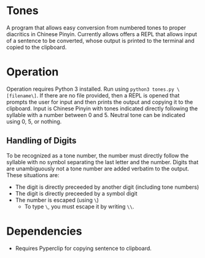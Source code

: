 # Tones
  A program that allows easy conversion from numbered tones to proper diacritics in Chinese Pinyin. Currently allows offers a REPL that allows input of a sentence to be converted, whose output is printed to the terminal and copied to the clipboard.

# Operation
Operation requires Python 3 installed. Run using ```python3 tones.py \[filename\]```. If there are no file provided, then a REPL is opened that prompts the user for input and then prints the output and copying it to the clipboard. Input is Chinese Pinyin with tones indicated directly following the syllable with a number between 0 and 5. Neutral tone can be indicated using 0, 5, or nothing. 

## Handling of Digits
To be recognized as a tone number, the number must directly follow the syllable with no symbol separating the last letter and the number. Digits that are unambiguously not a tone number are added verbatim to the output. These situations are:
 * The digit is directly preceeded by another digit (including tone numbers)
 * The digit is directly preceeded by a symbol digit
 * The number is escaped (using ```\```)
     * To type ```\```, you must escape it by writing ```\\```.

# Dependencies
 * Requires Pyperclip for copying sentence to clipboard.
